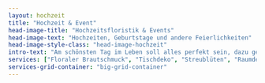 ```yaml
---
layout: hochzeit
title: "Hochzeit & Event"
head-image-title: "Hochzeitsfloristik & Events"
head-image-text: "Hochzeiten, Geburtstage und andere Feierlichkeiten"
head-image-style-class: "head-image-hochzeit"
intro-text: "Am schönsten Tag im Leben soll alles perfekt sein, dazu gehört natürlich auch der Brautstrauß, passender Haarschmuck und der Anstecker für den Bräutigam. Es soll für die Brautmutter oder die Trauzeugin noch ein kleinerer Strauß im gleichen Stil sein - kein Problem! Egal ob Taufe, Kommunion oder runder Geburtstag, wir tragen gerne dazu bei, Ihrer Veranstaltung eine persönliche Note zu verleihen."
services: ["Floraler Brautschmuck", "Tischdeko", "Streublüten", "Raumdeko", "Lieferung zur Location"]
services-grid-container: "big-grid-container"
---
```

